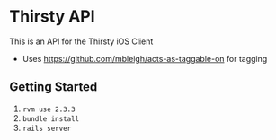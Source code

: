 Thirsty API
===========

This is an API for the Thirsty iOS Client

* Uses https://github.com/mbleigh/acts-as-taggable-on for tagging

## Getting Started

1. `rvm use 2.3.3`
2. `bundle install`
3. `rails server`
